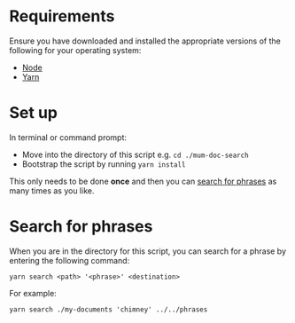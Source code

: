 # Requirements

Ensure you have downloaded and installed the appropriate versions of the following for your operating system:

- [Node](https://nodejs.org/en/)
- [Yarn](https://yarnpkg.com/en/docs/install)

# Set up

In terminal or command prompt:

- Move into the directory of this script e.g. `cd ./mum-doc-search`
- Bootstrap the script by running `yarn install`

This only needs to be done **once** and then you can [search for phrases](#search-for-phrases) as many times as you like.

# Search for phrases

When you are in the directory for this script, you can search for a phrase by entering the following command:

`yarn search <path> '<phrase>' <destination>`

For example:

`yarn search ./my-documents 'chimney' ../../phrases`
